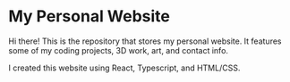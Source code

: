 # My Personal Website

Hi there! This is the repository that stores my personal website. It features some of my coding projects, 3D work, art, and contact info.

I created this website using React, Typescript, and HTML/CSS.
